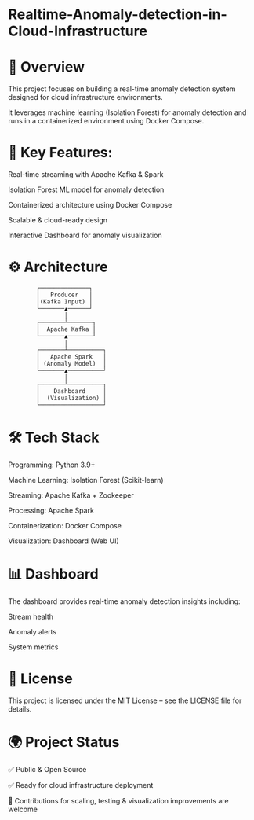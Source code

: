 # Realtime-Anomaly-detection-in-Cloud-Infrastructure

# 📌 Overview

This project focuses on building a real-time anomaly detection system designed for cloud infrastructure environments.  

It leverages machine learning (Isolation Forest) for anomaly detection and runs in a containerized environment using Docker Compose.

# 🔹 Key Features:

Real-time streaming with Apache Kafka & Spark

Isolation Forest ML model for anomaly detection

Containerized architecture using Docker Compose

Scalable & cloud-ready design

Interactive Dashboard for anomaly visualization

# ⚙️ Architecture

            ┌──────────────┐
            │   Producer   │
            │(Kafka Input) │
            └───────▲──────┘
                    │
            ┌───────┴───────┐
            │  Apache Kafka │
            └───────▲───────┘
                    │
            ┌───────┴──────────┐
            │   Apache Spark   │
            │ (Anomaly Model)  │
            └───────▲──────────┘
                    │
            ┌───────┴──────────┐
            │    Dashboard     │
            │  (Visualization) │
            └──────────────────┘

# 🛠️ Tech Stack

Programming: Python 3.9+

Machine Learning: Isolation Forest (Scikit-learn)

Streaming: Apache Kafka + Zookeeper

Processing: Apache Spark

Containerization: Docker Compose

Visualization: Dashboard (Web UI)

# 📊 Dashboard

The dashboard provides real-time anomaly detection insights including:

Stream health  

Anomaly alerts  

System metrics

# 📜 License

This project is licensed under the MIT License – see the LICENSE file for details.

# 🌍 Project Status

✅ Public & Open Source  

✅ Ready for cloud infrastructure deployment  

🚧 Contributions for scaling, testing & visualization improvements are welcome
